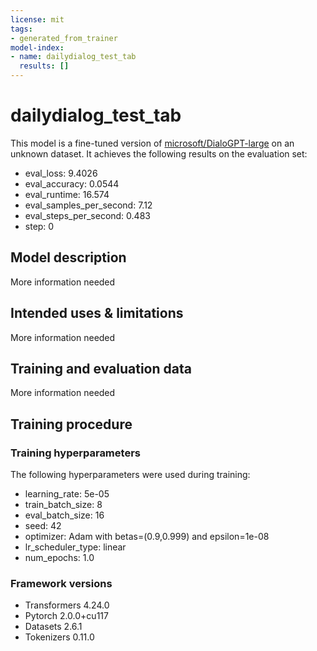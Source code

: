 ```yaml
---
license: mit
tags:
- generated_from_trainer
model-index:
- name: dailydialog_test_tab
  results: []
---
```


<!-- This model card has been generated automatically according to the information the Trainer had access to. You
should probably proofread and complete it, then remove this comment. -->

# dailydialog_test_tab

This model is a fine-tuned version of [microsoft/DialoGPT-large](https://huggingface.co/microsoft/DialoGPT-large) on an unknown dataset.
It achieves the following results on the evaluation set:
- eval_loss: 9.4026
- eval_accuracy: 0.0544
- eval_runtime: 16.574
- eval_samples_per_second: 7.12
- eval_steps_per_second: 0.483
- step: 0

## Model description

More information needed

## Intended uses & limitations

More information needed

## Training and evaluation data

More information needed

## Training procedure

### Training hyperparameters

The following hyperparameters were used during training:
- learning_rate: 5e-05
- train_batch_size: 8
- eval_batch_size: 16
- seed: 42
- optimizer: Adam with betas=(0.9,0.999) and epsilon=1e-08
- lr_scheduler_type: linear
- num_epochs: 1.0

### Framework versions

- Transformers 4.24.0
- Pytorch 2.0.0+cu117
- Datasets 2.6.1
- Tokenizers 0.11.0

